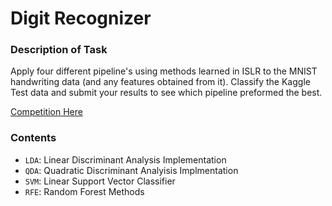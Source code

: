 # Digit Recognizer #
 
### Description of Task ###
 
Apply four different pipeline's using methods learned in ISLR to the MNIST handwriting data (and any features obtained from it). Classify the Kaggle Test data and submit your results to see which pipeline preformed the best. 

[Competition Here](https://www.kaggle.com/c/digit-recognizer)

### Contents  ###

- `LDA`: Linear Discriminant Analysis Implementation
- `QDA`: Quadratic Discriminant Analyisis Implmentation 
- `SVM`: Linear Support Vector Classifier
- `RFE`: Random Forest Methods 


